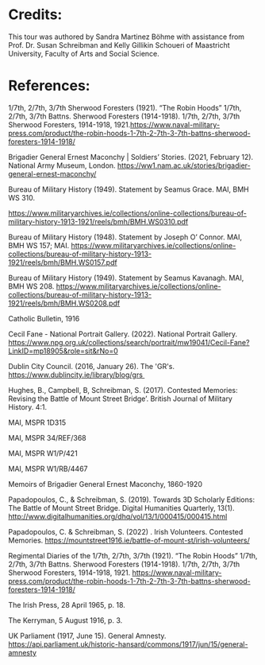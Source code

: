 # Credits:

This tour was authored by Sandra Martinez Böhme with assistance from Prof. Dr.
Susan Schreibman and Kelly Gillikin Schoueri of Maastricht University, Faculty
of Arts and Social Science.

# References:

1/7th, 2/7th, 3/7th Sherwood Foresters (1921). “The Robin Hoods” 1/7th, 2/7th,
3/7th Battns. Sherwood Foresters (1914-1918). 1/7th, 2/7th, 3/7th Sherwood
Foresters, 1914-1918,
1921.https://www.naval-military-press.com/product/the-robin-hoods-1-7th-2-7th-3-7th-battns-sherwood-foresters-1914-1918/

Brigadier General Ernest Maconchy | Soldiers’ Stories. (2021, February 12).
National Army Museum, London.
https://ww1.nam.ac.uk/stories/brigadier-general-ernest-maconchy/

Bureau of Military History (1949). Statement by Seamus Grace. MAI, BMH WS 310. 

https://www.militaryarchives.ie/collections/online-collections/bureau-of-military-history-1913-1921/reels/bmh/BMH.WS0310.pdf

Bureau of Military History (1948). Statement by Joseph O’ Connor. MAI, BMH WS
157; MAI.
https://www.militaryarchives.ie/collections/online-collections/bureau-of-military-history-1913-1921/reels/bmh/BMH.WS0157.pdf

Bureau of Military History (1949). Statement by Seamus Kavanagh. MAI, BMH WS
208.
https://www.militaryarchives.ie/collections/online-collections/bureau-of-military-history-1913-1921/reels/bmh/BMH.WS0208.pdf

Catholic Bulletin, 1916

Cecil Fane - National Portrait Gallery. (2022). National Portrait Gallery.
https://www.npg.org.uk/collections/search/portrait/mw19041/Cecil-Fane?LinkID=mp18905&role=sit&rNo=0

Dublin City Council. (2016, January 26). The 'GR's.
https://www.dublincity.ie/library/blog/grs 

Hughes, B., Campbell, B, Schreibman, S. (2017). Contested Memories: Revising the
Battle of Mount Street Bridge’. British Journal of Military History. 4:1.  

MAI, MSPR 1D315

MAI, MSPR 34/REF/368

MAI, MSPR W1/P/421

MAI, MSPR W1/RB/4467

Memoirs of Brigadier General Ernest Maconchy, 1860-1920

Papadopoulos, C., & Schreibman, S. (2019). Towards 3D Scholarly Editions: The
Battle of Mount Street Bridge. Digital Humanities Quarterly, 13(1).
http://www.digitalhumanities.org/dhq/vol/13/1/000415/000415.html

Papadopoulos, C. & Schreibman, S. (2022) . Irish Volunteers. Contested Memories.
https://mountstreet1916.ie/battle-of-mount-st/irish-volunteers/

Regimental Diaries of the 1/7th, 2/7th, 3/7th (1921). “The Robin Hoods” 1/7th,
2/7th, 3/7th Battns. Sherwood Foresters (1914-1918). 1/7th, 2/7th, 3/7th
Sherwood Foresters, 1914-1918, 1921.
https://www.naval-military-press.com/product/the-robin-hoods-1-7th-2-7th-3-7th-battns-sherwood-foresters-1914-1918/

The Irish Press, 28 April 1965, p. 18.

The Kerryman, 5 August 1916, p. 3.

UK Parliament (1917, June 15). General Amnesty.
https://api.parliament.uk/historic-hansard/commons/1917/jun/15/general-amnesty

